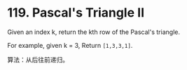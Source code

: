 # 119. Pascal's Triangle II
Given an index k, return the kth row of the Pascal's triangle.

For example, given k = 3,
Return `[1,3,3,1]`.

算法：从后往前递归。